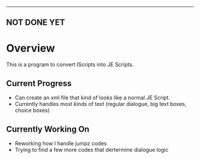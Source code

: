
-------------------------------
NOT DONE YET
-------------------------------

# Overview
This is a program to convert IScripts into JE Scripts.

## Current Progress
- Can create an xml file that kind of looks like a normal JE Script.
- Currently handles most kinds of text (regular dialogue, big text boxes, choice boxes)

## Currently Working On
- Reworking how I handle jumpz codes
- Trying to find a few more codes that dertermine dialogue logic